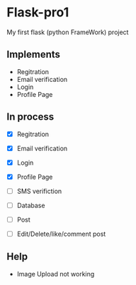 # Flask-pro1

My first flask (python FrameWork) project



## Implements 
  - Regitration
  - Email verification
  - Login
  - Profile Page
  
  
## In process
  - [x] Regitration
  - [x] Email verification
  - [x] Login
  - [x] Profile Page
  - [ ] SMS verifiction
  - [ ] Database
  - [ ] Post
  - [ ] Edit/Delete/like/comment post


## Help
  - Image Upload not working
